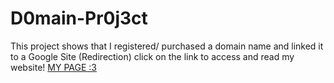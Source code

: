 # D0main-Pr0j3ct
This project shows that I registered/ purchased a domain name and linked it to a Google Site (Redirection)
click on the link to access and read my website!
[MY PAGE :3](https://github.com/M3G-BR3ATHS-PIX3LS/D0main-Pr0j3ct/blob/main)
